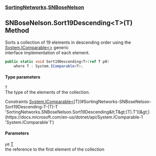 ### [SortingNetworks](./SortingNetworks.md 'SortingNetworks').[SNBoseNelson](./SortingNetworks-SNBoseNelson.md 'SortingNetworks.SNBoseNelson')
## SNBoseNelson.Sort19Descending&lt;T&gt;(T) Method
Sorts a collection of 19 elements in descending order using the [System.IComparable&lt;&gt;](https://docs.microsoft.com/en-us/dotnet/api/System.IComparable-1 'System.IComparable`1') generic  
interface implementation of each element.  
```csharp
public static void Sort19Descending<T>(ref T p0)
    where T : System.IComparable<T>;
```
#### Type parameters
<a name='SortingNetworks-SNBoseNelson-Sort19Descending-T-(T)-T'></a>
`T`  
The type of the elements of the collection.  

Constraints [System.IComparable&lt;](https://docs.microsoft.com/en-us/dotnet/api/System.IComparable-1 'System.IComparable`1')[T](#SortingNetworks-SNBoseNelson-Sort19Descending-T-(T)-T 'SortingNetworks.SNBoseNelson.Sort19Descending&lt;T&gt;(T).T')[&gt;](https://docs.microsoft.com/en-us/dotnet/api/System.IComparable-1 'System.IComparable`1')  
  
#### Parameters
<a name='SortingNetworks-SNBoseNelson-Sort19Descending-T-(T)-p0'></a>
`p0` [T](#SortingNetworks-SNBoseNelson-Sort19Descending-T-(T)-T 'SortingNetworks.SNBoseNelson.Sort19Descending&lt;T&gt;(T).T')  
the reference to the first element of the collection  
  
